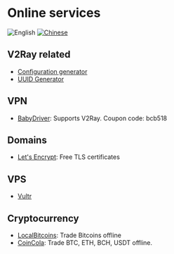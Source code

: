 # Online services

![English](../resources/english.svg) [![Chinese](../resources/chinese.svg)](https://www.v2ray.com/ui_client/service.html)

## V2Ray related

* [Configuration generator](https://htfy96.github.io/v2ray-config-gen/)
* [UUID Generator](https://www.uuidgenerator.net/)

## VPN

* [BabyDriver](http://babydriver.me/): Supports V2Ray. Coupon code: bcb518

## Domains

* [Let's Encrypt](https://letsencrypt.org/): Free TLS certificates

## VPS

* [Vultr](https://www.vultr.com/?ref=7269307)

## Cryptocurrency

* [LocalBitcoins](https://localbitcoins.com/?ch=khtm): Trade Bitcoins offline
* [CoinCola](https://www.coincola.com/mobile/signup?ref=QAcvfy2g): Trade BTC, ETH, BCH, USDT offline.
